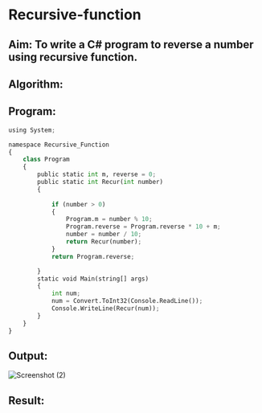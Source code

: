 # Recursive-function

## Aim: To write a C# program to reverse a number using recursive function.

## Algorithm:

## Program:
```python
using System;

namespace Recursive_Function
{
    class Program
    {
        public static int m, reverse = 0;
        public static int Recur(int number)
        {
            
            if (number > 0)
            {
                Program.m = number % 10;
                Program.reverse = Program.reverse * 10 + m;
                number = number / 10;
                return Recur(number);
            }
            return Program.reverse;

        }
        static void Main(string[] args)
        {
            int num;
            num = Convert.ToInt32(Console.ReadLine());
            Console.WriteLine(Recur(num));
        }
    }
}
```

## Output:
![Screenshot (2)](https://user-images.githubusercontent.com/75235554/170471504-ecf59658-e750-47ff-b487-b4e8a4e0e321.png)


## Result:
